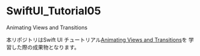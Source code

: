 # SwiftUI_Tutorial05
Animating Views and Transitions

本リポジトリはSwift UI チュートリアル[Animating Views and Transitions](https://developer.apple.com/tutorials/swiftui/animating-views-and-transitions)を
学習した際の成果物となります。

